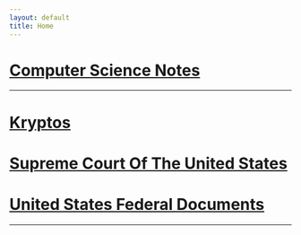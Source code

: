 ```yaml
---
layout: default
title: Home
---
```


# [Computer Science Notes](notes/README.md)

---

# [Kryptos](kryptos/README.md)
# [Supreme Court Of The United States](scotus/README.md)
# [United States Federal Documents](federal_docs/README.md)

---
